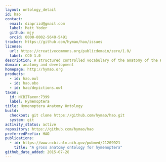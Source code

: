 ```yaml
---
layout: ontology_detail
id: hao
contact:
  email: diapriid@gmail.com
  label: Matt Yoder
  github: mjy
  orcid: 0000-0002-5640-5491
tracker: https://github.com/hymao/hao/issues
license:
  url: https://creativecommons.org/publicdomain/zero/1.0/
  label: CC0 1.0
description: A structured controlled vocabulary of the anatomy of the Hymenoptera (bees, wasps, and ants)
domain: anatomy and development
homepage: http://hymao.org
products:
  - id: hao.owl
  - id: hao.obo
  - id: hao/depictions.owl
taxon:
  id: NCBITaxon:7399
  label: Hymenoptera
title: Hymenoptera Anatomy Ontology
build:
  checkout: git clone https://github.com/hymao/hao.git
  system: git
activity_status: active
repository: https://github.com/hymao/hao
preferredPrefix: HAO
publications:
  - id: https://www.ncbi.nlm.nih.gov/pubmed/21209921
    title: "A gross anatomy ontology for hymenoptera"
github_date_added: 2015-07-28
---
```

